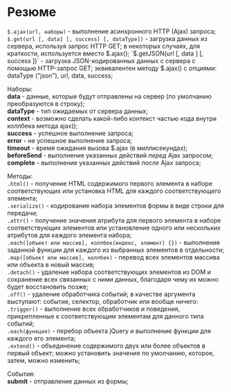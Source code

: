 # Резюме

`$.ajax(url, наборы)` - выполнение асинхронного HTTP (Ajax) запроса;   
`$.get(url [, data] [, success] [, dataType])` - загрузка данных из сервера, используя запрос HTTP GET; в некоторых случаях, для краткости, используется вместо $.ajax();   
`$.getJSON(url [, data ] [, success ])` - загрузка JSON-кодированных данных с сервера с помощью HTTP-запрос GET; эквивалентен методу $.ajax() с опциями: dataType ("json"), url, data, success;   

Наборы:   
**data** - данные, которые будут отправлены на сервер (по умолчанию преобразуются в строку);    
**dataType** - тип ожидаемых от сервера данных;   
**context** - возможно сделать какой-либо контекст частью кода внутри коллбека метода ajax();   
**success** - успешное выполнение запроса;   
**error** - не успешное выполнение запроса;   
**timeout** - время ожидания вызова $.ajax (в миллисекундах);   
**beforeSend** - выполнение указанных действий _перед_ Ajax запросом;   
**complete** - выполнение указанных действий _после_ Ajax запроса;   

Методы:   
`.html()` - получение HTML содержимого первого элемента в наборе соответствующих или установка HTML для каждого соответствующего элемента;   
`.serialize()` - кодирование набора элементов формы в виде строки для передачи;    
`.attr()` - получение значения атрибута для первого элемента в наборе соответствующих элементов или установление одного или нескольких атрибутов для каждого элемента набора;   
`.each([объект или массив], коллбек(индекс, элемент) {})` - выполнение заданной функции для каждого из выбранных элементов в отдельности;    
`.map([объект или массив], коллбек)` - перевод всех элементов массива или объекта в новый массив;    
`.detach()` - удаление набора соответствующих элементов из DOM и сохранение всех связанных с ними данных, благодаря чему их можно будет восстановить позже;   
`.off()` - удаление обработчика событий; в качестве аргумента выступают: событие, селектор, обработчик или вообще ничего:   
`.trigger()` - выполнение всех обработчиков и поведения, прикрепленные к соответствующим элементам для данного типа событий;   
`.each(функция)` - перебор объекта jQuery и выполнение функции для каждого его элемента;   
`.extend()` - объединение содержимого двух или более объектов в первый объект; можно установить значение по умолчанию, которое, затем, можно изменить;   

События:   
**submit** - отправление данных из формы;
